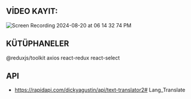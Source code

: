 ## VİDEO KAYIT: 
![Screen Recording 2024-08-20 at 06 14 32 74 PM](https://github.com/user-attachments/assets/a024a9f1-d050-4271-860a-30766bb6b4a1)

## KÜTÜPHANELER
@reduxjs/toolkit
axios
react-redux
react-select

## API

- https://rapidapi.com/dickyagustin/api/text-translator2# Lang_Translate
